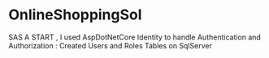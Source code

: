 # OnlineShoppingSol
SAS A START , I used AspDotNetCore Identity to handle Authentication and Authorization :
Created Users and Roles Tables on SqlServer

